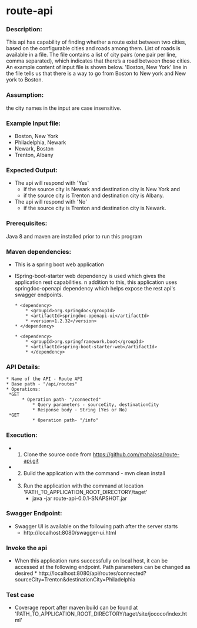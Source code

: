 # route-api

### Description:
This api has capability of finding whether a route exist between two cities, based on the configurable cities and roads among them. List of roads is available in a file. The file contains a list of city pairs (one pair per line, comma separated), which indicates that there’s a road between those cities. An example content of input file is shown below. 'Boston, New York' line in the file tells us that there is a way to go from Boston to New york and New york to Boston.

### Assumption:
  the city names in the input are case insensitive.

### Example Input file:
* Boston, New York 
* Philadelphia, Newark 
* Newark, Boston 
* Trenton, Albany 

### Expected Output:
* The api will respond with 'Yes' 
	* if the source city is Newark and destination city is New York and
	* if the source city is Trenton and destination city is Albany.
* The api will respond with 'No'
	* if the source city is Trenton and destination city is Newark.

### Prerequisites:
  Java 8 and maven are installed prior to run this program

### Maven dependencies:
  * This is a spring boot web application   
  * ISpring-boot-starter web dependency is used which gives the application rest capabilities. n addition to this, this application uses springdoc-openapi dependency which helps     expose the rest api's swagger endpoints.
  
  		* <dependency>
			* <groupId>org.springdoc</groupId>
			* <artifactId>springdoc-openapi-ui</artifactId>
			* <version>1.2.32</version>
		* </dependency>
		
		* <dependency>
			* <groupId>org.springframework.boot</groupId>
			* <artifactId>spring-boot-starter-web</artifactId>
    		* </dependency>
    
### API Details:
  	* Name of the API - Route API
  	* Base path - "/api/routes"
  	* Operations:
 	 *GET 
		  * Operation path- "/connected"
           	  * Query parameters - sourceCity, destinationCity
           	  * Response body - String (Yes or No)
	 *GET   
           	  * Operation path- "/info"
### Execution:
  * 1) Clone the source code from https://github.com/mahajasa/route-api.git 
  * 2) Build the application with the command - mvn clean install
  * 3) Run the application with the command at location 'PATH_TO_APPLICATION_ROOT_DIRECTORY/taget'
        * java -jar route-api-0.0.1-SNAPSHOT.jar

### Swagger Endpoint:
  * Swagger UI is available on the following path after the server starts 
      * http://localhost:8080/swagger-ui.html
      
      

### Invoke the api
  * When this application runs successfully on local host, it can be accessed at the following endpoint. Path parameters can be changed as desired
        * http://localhost:8080/api/routes/connected?sourceCity=Trenton&destinationCity=Philadelphia 
	
### Test case 
  * Coverage report after maven build can be found at 'PATH_TO_APPLICATION_ROOT_DIRECTORY/taget/site/jococo/index.html'
        
        
